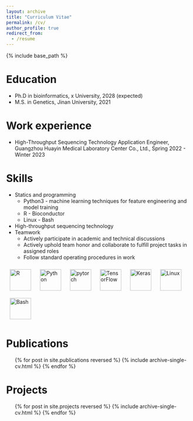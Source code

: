 ```yaml
---
layout: archive
title: "Curriculum Vitae"
permalink: /cv/
author_profile: true
redirect_from:
  - /resume
---
```


{% include base_path %}

Education
======
* Ph.D in bioinformatics, x University, 2028 (expected)
* M.S. in Genetics, Jinan University, 2021

Work experience
======
* High-Throughput Sequencing Technology Application Engineer, Guangzhou Huayin Medical Laboratory Center Co., Ltd., Spring 2022 - Winter 2023
  
Skills
======
* Statics and programming
  * Python3 - machine learning techniques for feature engineering and model training
  * R - Bioconductor
  * Linux - Bash
* High-throughput sequencing technology
* Teamwork
  * Actively participate in academic and technical discussions
  * Actively uphold team honor and collaborate to fulfill project tasks in assigned roles
  * Follow standard operating procedures in work


<style>
    .icon {
      width: 58px;
      height: 58px;
      margin: 10px;
    }
</style>

<tr><td valign="top" width="55%">
<div align="left"> 
<a href="https://www.r-project.org/" target="_blank">
  <img class="icon" src="https://profilinator.rishav.dev/skills-assets/r.svg" alt="R" height="50px" /></a>
<a href="https://www.python.org/" target="_blank">
  <img class="icon" src="https://profilinator.rishav.dev/skills-assets/python-original.svg" alt="Python" height="50px" /></a>
<a href="https://pytorch.org/" target="_blank">
  <img class="icon" src="https://profilinator.rishav.dev/skills-assets/pytorch-icon.svg" alt="pytorch" height="50px" /></a> 
  <img class="icon" src="https://profilinator.rishav.dev/skills-assets/tensorflow-icon.svg" alt="TensorFlow" height="50px" /> 
<a href="https://keras.io/" target="_blank">
  <img class="icon" src="https://profilinator.rishav.dev/skills-assets/keras.png" alt="Keras" height="50px" /></a>
<a href="https://www.linux.org/" target="_blank">
  <img class="icon" src="https://profilinator.rishav.dev/skills-assets/linux-original.svg" alt="Linux" height="50" /></a> 
<a href="https://www.gnu.org/software/bash/" target="_blank">
  <img class="icon" src="https://profilinator.rishav.dev/skills-assets/gnu_bash-icon.svg" alt="Bash" height="50" /></a>
</div>
</td></tr>

Publications
======
  <ul>{% for post in site.publications reversed %}
    {% include archive-single-cv.html %}
  {% endfor %}</ul>
  
Projects
======
  <ul>{% for post in site.projects reversed %}
    {% include archive-single-cv.html %}
  {% endfor %}</ul>
   

